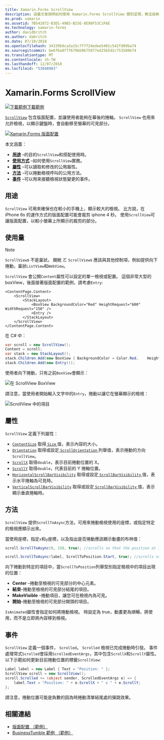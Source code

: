 ```yaml
---
title: Xamarin.Forms ScrollView
description: 這篇文章說明如何使用 Xamarin.Forms ScrollView 類別呈現，無法容納在一個畫面上，而且具有內容挪出空間的鍵盤配置。
ms.prod: xamarin
ms.assetid: 7B542872-B3D1-49B3-B15E-0E98F53C1F6E
ms.technology: xamarin-forms
author: davidbritch
ms.author: dabritch
ms.date: 07/10/2018
ms.openlocfilehash: 34339b9ca3a15c7f7f24edee5401c542fd09ba74
ms.sourcegitcommit: be6f6a8f77679bb9675077ed25b5d2c753580b74
ms.translationtype: MT
ms.contentlocale: zh-TW
ms.lasthandoff: 12/07/2018
ms.locfileid: "53048983"
---
```

# <a name="xamarinforms-scrollview"></a>Xamarin.Forms ScrollView

[![下載範例](~/media/shared/download.png)下載範例](https://developer.xamarin.com/samples/xamarin-forms/UserInterface/Layout/)

[`ScrollView`](xref:Xamarin.Forms.ScrollView) 包含版面配置，並讓使用者能夠在幕後的捲軸。 `ScrollView` 也用來允許檢視，以顯示鍵盤時，會自動移至螢幕的可見部分。

[![](scroll-view-images/layouts-sml.png "Xamarin.Forms 版面配置")](scroll-view-images/layouts.png#lightbox "Xamarin.Forms 版面配置")

本文涵蓋：

- **[用途](#purpose)** &ndash;的目的`ScrollView`和搭配使用時。
- **[使用方式](#usage)** &ndash;如何使用`ScrollView`實務。
- **[屬性](#properties)** &ndash;可以讀取和修改的公用屬性。
- **[方法](#methods)** &ndash;可以捲動檢視呼叫的公用方法。
- **[事件](#events)** &ndash;可以用來接聽檢視狀態變更的事件。

## <a name="purpose"></a>用途

`ScrollView` 可用來確保也在較小的手機上，顯示較大的檢視。 比方說，在 iPhone 6s 的運作方式的版面配置可能會裁剪 iphone 4 秒。 使用`ScrollView`可讓版面配置，以較小螢幕上所顯示的裁剪的部分。

## <a name="usage"></a>使用量

> [!NOTE]
> `ScrollView`s 不是巢狀。 颾魤 ㄛ `ScrollView`s 應該與其他控制項，例如提供向下捲動，巢狀`ListView`和`WebView`。

`ScrollView` 會公開`Content`屬性可以設定的單一檢視或配置。 這個非常大型的 boxView，後面接著版面配置的範例，請考慮`Entry`:

```xaml
<ContentPage.Content>
    <ScrollView>
        <StackLayout>
            <BoxView BackgroundColor="Red" HeightRequest="600" WidthRequest="150" />
            <Entry />
        </StackLayout>
    </ScrollView>
</ContentPage.Content>
```

在 C# 中：

```csharp
var scroll = new ScrollView();
Content = scroll;
var stack = new StackLayout();
stack.Children.Add(new BoxView { BackgroundColor = Color.Red,    HeightRequest = 600, WidthRequest = 600 });
stack.Children.Add(new Entry());
```

使用者向下捲動，只有之前`BoxView`會顯示：

![](scroll-view-images/scroll-start.png "在 ScrollView BoxView")

請注意，當使用者開始輸入文字中的`Entry`，捲動以讓它在螢幕顯示的檢視：

![](scroll-view-images/scroll-end.png "ScrollView 中的項目")

## <a name="properties"></a>屬性

`ScrollView` 定義下列屬性：

- [`ContentSize`](xref:Xamarin.Forms.ScrollView.ContentSizeProperty) 取得[ `Size` ](xref:Xamarin.Forms.Size)值，表示內容的大小。
- [`Orientation`](xref:Xamarin.Forms.ScrollView.OrientationProperty) 取得或設定[ `ScrollOrientation` ](xref:Xamarin.Forms.ScrollOrientation)列舉值，表示捲動的方向`ScrollView`。
- [`ScrollX`](xref:Xamarin.Forms.ScrollView.ScrollXProperty) 取得`double`，表示目前捲動位置的 X。
- [`ScrollY`](xref:Xamarin.Forms.ScrollView.ScrollYProperty) 取得`double`，代表目前的 Y 捲軸位置。
- [`HorizontalScrollBarVisibility`](xref:Xamarin.Forms.ScrollView.HorizontalScrollBarVisibilityProperty) 取得或設定[ `ScrollBarVisibility` ](xref:Xamarin.Forms.ScrollBarVisibility)值，表示水平捲軸為可見時。
- [`VerticalScrollBarVisibility`](xref:Xamarin.Forms.ScrollView.VerticalScrollBarVisibilityProperty) 取得或設定[ `ScrollBarVisibility` ](xref:Xamarin.Forms.ScrollBarVisibility)值，表示顯示垂直捲軸時。

## <a name="methods"></a>方法

`ScrollView` 提供`ScrollToAsync`方法，可用來捲動檢視使用的座標，或指定特定的檢視應顯示出來。

當使用座標，指定`x`和`y`座標，以及指出是否捲動應該顯示動畫的布林值：

```csharp
scroll.ScrollToAsync(0, 150, true); //scrolls so that the position at 150px from the top is visible

scroll.ScrollToAsync(label, ScrollToPosition.Start, true); //scrolls so that the label is at the start of the list
```

向下捲動到特定的項目中，當`ScrollToPosition`列舉型別指定檢視中的項目出現的位置：

- **Center** &ndash;捲動至檢視的可見部分的中心元素。
- **結束**&ndash;捲動至檢視的可見部分結尾的項目。
- **MakeVisible** &ndash;捲動項目，讓您可在檢視內為可見。
- **開始**&ndash;捲動至檢視的可見部分開頭的項目。

`IsAnimated`屬性會指定如何將捲動檢視。 時設定為 true，動畫更為順暢，將使用，而不是立即將內容移到檢視。

## <a name="events"></a>事件

`ScrollView` 定義一個事件， `Scrolled`。 `Scrolled` 檢視已完成捲動時引發。 事件處理常式`Scrolled`會採用`ScrolledEventArgs`，其中包含`ScrollX`和`ScrollY`屬性。 以下示範如何更新目前捲動位置的標籤`ScrollView`:

```csharp
Label label = new Label { Text = "Position: " };
ScrollView scroll = new ScrollView();
scroll.Scrolled += (object sender, ScrolledEventArgs e) => {
    label.Text = "Position: " + e.ScrollX + " x " + e.ScrollY;
};
```

請注意，捲動位置可能是負數的因為時捲動清單結尾處的彈跳效果。


## <a name="related-links"></a>相關連結

- [版面配置 （範例）](https://developer.xamarin.com/samples/xamarin-forms/UserInterface/Layout/)
- [BusinessTumble 範例 （範例）](https://developer.xamarin.com/samples/xamarin-forms/UserInterface/BusinessTumble/)

